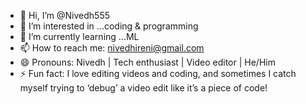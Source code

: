 - 👋 Hi, I’m @Nivedh555
- 👀 I’m interested in ...coding & programming
- 🌱 I’m currently learning ...ML
- 📫 How to reach me: nivedhireni@gmail.com
- 😄 Pronouns: Nivedh | Tech enthusiast | Video editor | He/Him
- ⚡ Fun fact: I love editing videos and coding, and sometimes I catch myself trying to ‘debug’ a video edit like it’s a piece of code!

<!---
Nivedh555/Nivedh555 is a ✨ special ✨ repository because its `README.md` (this file) appears on your GitHub profile.
You can click the Preview link to take a look at your changes.
--->
